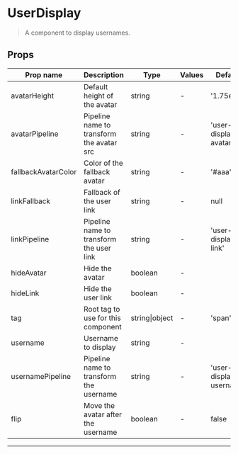 # UserDisplay

> A component to display usernames.

## Props

| Prop name           | Description                               | Type           | Values | Default                 |
| ------------------- | ----------------------------------------- | -------------- | ------ | ----------------------- |
| avatarHeight        | Default height of the avatar              | string         | -      | '1.75em'                |
| avatarPipeline      | Pipeline name to transform the avatar src | string         | -      | 'user-display-avatar'   |
| fallbackAvatarColor | Color of the fallback avatar              | string         | -      | '#aaa'                  |
| linkFallback        | Fallback of the user link                 | string         | -      | null                    |
| linkPipeline        | Pipeline name to transform the user link  | string         | -      | 'user-display-link'     |
| hideAvatar          | Hide the avatar                           | boolean        | -      |                         |
| hideLink            | Hide the user link                        | boolean        | -      |                         |
| tag                 | Root tag to use for this component        | string\|object | -      | 'span'                  |
| username            | Username to display                       | string         | -      |                         |
| usernamePipeline    | Pipeline name to transform the username   | string         | -      | 'user-display-username' |
| flip                | Move the avatar after the username        | boolean        | -      | false                   |

---
